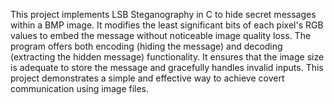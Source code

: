 This project implements LSB Steganography in C to hide secret messages within a  BMP image.
It modifies the least significant bits of each pixel's RGB values to embed the message without noticeable image quality loss. 
The program offers both encoding (hiding the message) and decoding (extracting the hidden message) functionality. 
It ensures that the image size is adequate to store the message and gracefully handles invalid inputs.
This project demonstrates a simple and effective way to achieve covert communication using image files.
